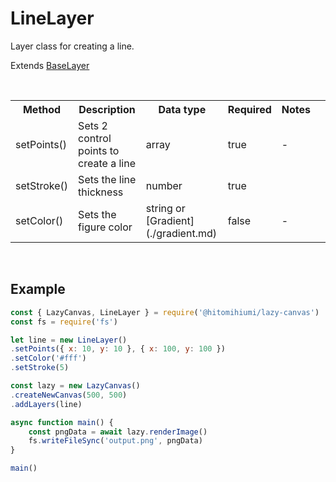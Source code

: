 # LineLayer

Layer class for creating a line.

Extends [BaseLayer](./baselayer.md)

<br>

<table>
    <tr>
        <th>Method</th>
        <th>Description</th>
        <th>Data type</th>
        <th>Required</th>
        <th>Notes<th>
    </tr>
    <tr>
        <td>setPoints()</td>
        <td>Sets 2 control points to create a line</td>
        <td>array</td>
        <td>true</td>
        <td>-</td>
    </tr>
    <tr>
        <td>setStroke()</td>
        <td>Sets the line thickness</td>
        <td>number</td>
        <td>true</td>
        <td></td>
    </tr>
    <tr>
        <td>setColor()</td>
        <td>Sets the figure color</td>
        <td>string or [Gradient](./gradient.md)</td>
        <td>false</td>
        <td>-</td>
    </tr>
</table>

<br>

## Example

```js
const { LazyCanvas, LineLayer } = require('@hitomihiumi/lazy-canvas')
const fs = require('fs')

let line = new LineLayer()
.setPoints({ x: 10, y: 10 }, { x: 100, y: 100 })
.setColor('#fff')
.setStroke(5)

const lazy = new LazyCanvas()
.createNewCanvas(500, 500)
.addLayers(line)

async function main() {
    const pngData = await lazy.renderImage()
    fs.writeFileSync('output.png', pngData)
}

main()
```